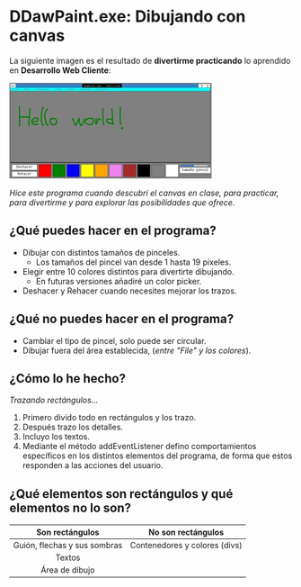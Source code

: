 # DDawPaint.exe: Dibujando con canvas

La siguiente imagen es el resultado de **divertirme practicando** lo aprendido en **Desarrollo Web Cliente**:

<picture>
<source media="(min-width: 1366px)" srcset="img/paint_4_x.jpg">
<source media="(min-width: 1280px)" srcset="img/paint_3_l.jpg">
<source media="(min-width: 800px)" srcset="img/paint_2_m.jpg">
<source media="(min-width: 360px)" srcset="img/paint_1_s.jpg">
<img src="img/paint_1_s.jpg" alt="canvas draw example">
</picture>



*Hice este programa cuando descubrí el canvas en clase, para practicar, para divertirme y para explorar las posibilidades que ofrece.*


## ¿Qué puedes hacer en el programa?

* Dibujar con distintos tamaños de pinceles.
    - Los tamaños del pincel van desde 1 hasta 19 píxeles.
* Elegir entre 10 colores distintos para divertirte dibujando.
    - En futuras versiones añadiré un color picker.
* Deshacer y Rehacer cuando necesites mejorar los trazos.

## ¿Qué **no** puedes hacer en el programa?

* Cambiar el tipo de pincel, solo puede ser circular.
* Dibujar fuera del área establecida, (*entre "File" y los colores*).

## ¿Cómo lo he hecho?

*Trazando rectángulos...*
1. Primero divido todo en rectángulos y los trazo.
2. Después trazo los detalles.
3. Incluyo los textos.
4. Mediante el método addEventListener defino comportamientos específicos en los distintos elementos del programa, de forma que estos responden a las acciones del usuario.

## ¿Qué elementos son rectángulos y qué elementos no lo son?

|       Son rectángulos        |      No son rectángulos       |
| :--------------------------: | :---------------------------: |
| Guión, flechas y sus sombras | Contenedores y colores (divs) |
|            Textos            |                               |
|        Área de dibujo        |                               |
